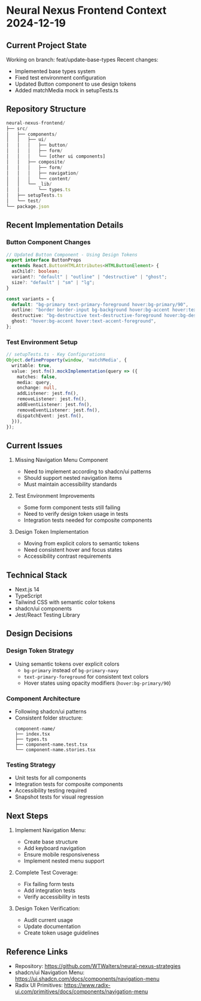 # Neural Nexus Frontend Context 2024-12-19

## Current Project State
Working on branch: feat/update-base-types
Recent changes:
- Implemented base types system
- Fixed test environment configuration
- Updated Button component to use design tokens
- Added matchMedia mock in setupTests.ts

## Repository Structure
```typescript
neural-nexus-frontend/
├── src/
│   ├── components/
│   │   ├── ui/
│   │   │   ├── button/
│   │   │   ├── form/
│   │   │   └── [other ui components]
│   │   ├── composite/
│   │   │   ├── form/
│   │   │   ├── navigation/
│   │   │   └── content/
│   │   └── _lib/
│   │       └── types.ts
│   ├── setupTests.ts
│   └── test/
└── package.json
```

## Recent Implementation Details

### Button Component Changes
```typescript
// Updated Button Component - Using Design Tokens
export interface ButtonProps
  extends React.ButtonHTMLAttributes<HTMLButtonElement> {
  asChild?: boolean;
  variant?: "default" | "outline" | "destructive" | "ghost";
  size?: "default" | "sm" | "lg";
}

const variants = {
  default: "bg-primary text-primary-foreground hover:bg-primary/90",
  outline: "border border-input bg-background hover:bg-accent hover:text-accent-foreground",
  destructive: "bg-destructive text-destructive-foreground hover:bg-destructive/90",
  ghost: "hover:bg-accent hover:text-accent-foreground",
};
```

### Test Environment Setup
```typescript
// setupTests.ts - Key Configurations
Object.defineProperty(window, 'matchMedia', {
  writable: true,
  value: jest.fn().mockImplementation(query => ({
    matches: false,
    media: query,
    onchange: null,
    addListener: jest.fn(),
    removeListener: jest.fn(),
    addEventListener: jest.fn(),
    removeEventListener: jest.fn(),
    dispatchEvent: jest.fn(),
  })),
});
```

## Current Issues
1. Missing Navigation Menu Component
   - Need to implement according to shadcn/ui patterns
   - Should support nested navigation items
   - Must maintain accessibility standards

2. Test Environment Improvements
   - Some form component tests still failing
   - Need to verify design token usage in tests
   - Integration tests needed for composite components

3. Design Token Implementation
   - Moving from explicit colors to semantic tokens
   - Need consistent hover and focus states
   - Accessibility contrast requirements

## Technical Stack
- Next.js 14
- TypeScript
- Tailwind CSS with semantic color tokens
- shadcn/ui components
- Jest/React Testing Library

## Design Decisions

### Design Token Strategy
- Using semantic tokens over explicit colors
  - `bg-primary` instead of `bg-primary-navy`
  - `text-primary-foreground` for consistent text colors
  - Hover states using opacity modifiers (`hover:bg-primary/90`)

### Component Architecture
- Following shadcn/ui patterns
- Consistent folder structure:
  ```
  component-name/
  ├── index.tsx
  ├── types.ts
  ├── component-name.test.tsx
  └── component-name.stories.tsx
  ```

### Testing Strategy
- Unit tests for all components
- Integration tests for composite components
- Accessibility testing required
- Snapshot tests for visual regression

## Next Steps
1. Implement Navigation Menu:
   - Create base structure
   - Add keyboard navigation
   - Ensure mobile responsiveness
   - Implement nested menu support

2. Complete Test Coverage:
   - Fix failing form tests
   - Add integration tests
   - Verify accessibility in tests

3. Design Token Verification:
   - Audit current usage
   - Update documentation
   - Create token usage guidelines

## Reference Links
- Repository: https://github.com/WTWalters/neural-nexus-strategies
- shadcn/ui Navigation Menu: https://ui.shadcn.com/docs/components/navigation-menu
- Radix UI Primitives: https://www.radix-ui.com/primitives/docs/components/navigation-menu